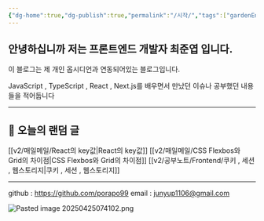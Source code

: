 ```yaml
---
{"dg-home":true,"dg-publish":true,"permalink":"/시작/","tags":["gardenEntry"],"dgPassFrontmatter":true}
---
```



## 안녕하십니까 저는 프론트엔드 개발자 최준엽 입니다.

이 블로그는 제 개인 옵시디언과 연동되어있는 블로그입니다.

JavaScript , TypeScript , React , Next.js를 배우면서 만났던 이슈나 공부했던 내용들을 적어둡니다

---

## 🎲 오늘의 랜덤 글

[[v2/매일메일/React의 key값\|React의 key값]]
[[v2/매일메일/CSS Flexbos와 Grid의 차이점\|CSS Flexbos와 Grid의 차이점]]
[[v2/공부노트/Frontend/쿠키 , 세션 , 웹스토리지\|쿠키 , 세션 , 웹스토리지]]

---

github : https://github.com/porapo99
email : junyup1106@gmail.com

![Pasted image 20250425074102.png](/img/user/%EC%9C%A0%ED%8B%B8%EB%A6%AC%ED%8B%B0/%EA%B0%9C%EB%B0%9C%EC%9E%90%EB%A3%8C%EC%82%AC%EC%A7%84/Pasted%20image%2020250425074102.png)
